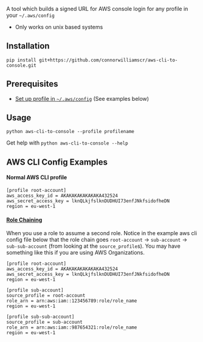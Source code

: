A tool which builds a signed URL for AWS console login for any profile in your `~/.aws/config`

* Only works on unix based systems

## Installation

`pip install git+https://github.com/connorwilliamscr/aws-cli-to-console.git`

## Prerequisites
* [Set up profile in `~/.aws/config`](https://docs.aws.amazon.com/cli/latest/userguide/cli-configure-files.html) (See examples below)

## Usage

`python aws-cli-to-console --profile profilename`

Get help with `python aws-cli-to-console --help`


## AWS CLI Config Examples

#### Normal AWS CLI profile

```
[profile root-account]
aws_access_key_id = AKAKAKAKAKAKAKA432524
aws_secret_access_key = lknQLkjfslknDUDHUI73enfJNkfsidofheDN
region = eu-west-1
```


#### [Role Chaining](https://docs.aws.amazon.com/IAM/latest/UserGuide/id_roles_terms-and-concepts.html#iam-term-role-chaining)

When you use a role to assume a second role. Notice in the example aws cli config file below that the role chain goes `root-account` -> `sub-account` -> `sub-sub-account` (from looking at the `source_profile`s). You may have something like this if you are using AWS Organizations.

```
[profile root-account]
aws_access_key_id = AKAKAKAKAKAKAKA432524
aws_secret_access_key = lknQLkjfslknDUDHUI73enfJNkfsidofheDN
region = eu-west-1

[profile sub-account]
source_profile = root-account
role_arn = arn:aws:iam::123456789:role/role_name
region = eu-west-1

[profile sub-sub-account]
source_profile = sub-account
role_arn = arn:aws:iam::987654321:role/role_name
region = eu-west-1
```